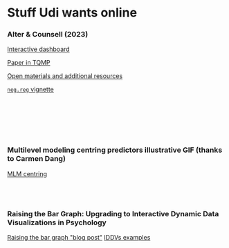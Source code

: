 # Stuff Udi wants online


### Alter & Counsell (2023)

[Interactive dashboard](Alter-and-Counsell--2023--Interactive-Dashboard.html) 

[Paper in TQMP](https://www.tqmp.org/RegularArticles/vol19-1/p059/)

[Open materials and additional resources](https://osf.io/w96xe/)

[`neg.reg` vignette](neg.reg.vignette.html) 

<br><br><br><br><br>


### Multilevel modeling centring predictors illustrative GIF (thanks to Carmen Dang)
[MLM centring](centeringMLM.gif)
<br><br><br><br><be>

### Raising the Bar Graph: Upgrading to Interactive Dynamic Data Visualizations in Psychology
[Raising the bar graph "blog post"]()
[IDDVs examples](presentation-Examples.html) 

### 
